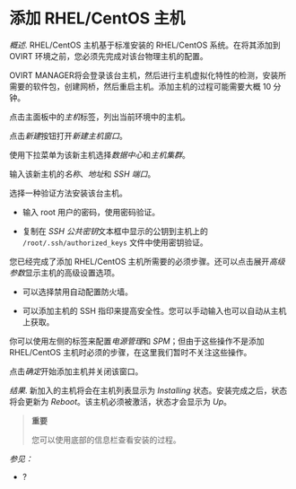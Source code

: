 # 添加 RHEL/CentOS 主机

*概述*.
RHEL/CentOS 主机基于标准安装的 RHEL/CentOS 系统。在将其添加到 OVIRT
环境之前，您必须先完成对该台物理主机的配置。

OVIRT
MANAGER将会登录该台主机，然后进行主机虚拟化特性的检测，安装所需要的软件包，创建网桥，然后重启主机。添加主机的过程可能需要大概
10 分钟。

点击主面板中的*主机*标签，列出当前环境中的主机。

点击*新建*按钮打开*新建主机窗口*。

使用下拉菜单为该新主机选择*数据中心*和*主机集群*。

输入该新主机的*名称*、*地址*和 *SSH 端口*。

选择一种验证方法安装该台主机。

-   输入 root 用户的密码，使用密码验证。

-   复制在 *SSH 公共密钥*文本框中显示的公钥到主机上的
    `/root/.ssh/authorized_keys` 文件中使用密钥验证。

您已经完成了添加 RHEL/CentOS
主机所需要的必须步骤。还可以点击展开*高级参数*显示主机的高级设置选项。

-   可以选择禁用自动配置防火墙。

-   可以添加主机的 SSH
    指印来提高安全性。您可以手动输入也可以自动从主机上获取。

你可以使用左侧的标签来配置*电源管理*和 *SPM*；但由于这些操作不是添加
RHEL/CentOS 主机时必须的步骤，在这里我们暂时不关注这些操作。

点击*确定*开始添加主机并关闭该窗口。

*结果*.
新加入的主机将会在主机列表显示为 *Installing*
状态。安装完成之后，状态将会更新为
*Reboot*。该主机必须被激活，状态才会显示为 *Up*。

> **重要**
>
> 您可以使用底部的信息栏查看安装的过程。

*参见：*

-   ?
